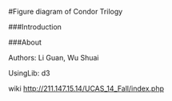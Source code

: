 ﻿#Figure diagram of Condor Trilogy




###Introduction



###About 
 
Authors: Li Guan, Wu Shuai
      
UsingLib: d3


wiki <http://211.147.15.14/UCAS_14_Fall/index.php>
